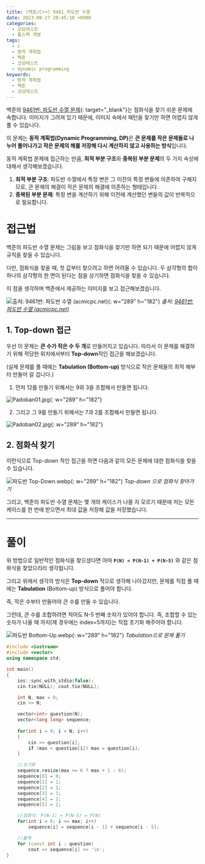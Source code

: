 ```yaml
---
title: (백준/C++) 9461_파도반 수열
date: 2023-08-27 20:45:10 +0900
categories:
  - 코딩테스트
  - 풀스택 개발
tags:
  - c
  - 동적 계획법
  - 백준
  - 코딩테스트
  - dynamic programming
keywords:
  - 동적 계획법
  - 백준
  - 코딩테스트
---
```


백준의 [9461번: 파도반 수열 문제](https://www.acmicpc.net/problem/9461){: target="_blank"}는 점화식을 찾기 쉬운 문제에 속합니다.
이미지가 그려져 있기 때문에, 이미지 속에서 패턴을 찾기만 하면 어렵지 않게 풀 수 있습니다.

이 문제는 <span class="keyword">**동적 계획법(Dynamic Programming, DP)**</span>은 **큰 문제를 작은 문제들로 나누어 풀어나가고 작은 문제의 해를 저장해 다시 계산하지 않고 사용하는 방식**입니다.

동적 계획법 문제에 접근하는 만큼, **최적 부분 구조**와 **중복된 부분 문제**의 두 가지 속성에 대해서 생각해보겠습니다.

1. **최적 부분 구조**: 파도반 수열에서 특정 변은 그 이전의 특정 변들에 의존하여 구해지므로, 큰 문제의 해결이 작은 문제의 해결에 의존하는 형태입니다.
2. **중복된 부분 문제**: 특정 변을 계산하기 위해 이전에 계산했던 변들의 값이 반복적으로 필요합니다.

# 접근법

백준의 파도반 수열 문제는 그림을 보고 점화식을 찾기만 하면 되기 때문에 어렵지 않게 규칙을 찾을 수 있습니다.

다만, 점화식을 찾을 때, 첫 값부터 찾으려고 하면 어려울 수 있습니다. 두 삼각형의 합이 하나의 삼각형의 한 면이 된다는 점을 상기하면 점화식을 찾을 수 있습니다.

이 점을 생각하며 백준에서 제공하는 이미지를 보고 접근해보겠습니다.

![출처: [9461번: 파도반 수열 (acmicpc.net)](https://www.acmicpc.net/problem/9461)](https://img1.daumcdn.net/thumb/R1280x0/?scode=mtistory2&fname=https%3A%2F%2Fblog.kakaocdn.net%2Fdn%2FdONytx%2FbtsrTPwQMW4%2FQVB3gm5d3vl7lZJCxmsXH1%2Fimg.png){: w="289" h="182"}
_출처: [9461번: 파도반 수열 (acmicpc.net)](https://www.acmicpc.net/problem/9461)_

## 1. Top-down 접근

우선 이 문제는 <span class="important">**큰 수가 작은 수 두 개**</span>로 만들어지고 있습니다. 따라서 이 문제를 해결하기 위해 적당한 위치에서부터 **Top-down**적인 접근을 해보겠습니다.

(실제 문제를 풀 때에는 **Tabulation (Bottom-up)** 방식으로 작은 문제들의 최적 해부터 만들어 갈 겁니다.)

1) 먼저 12를 만들기 위해서는 9와 3을 조합해서 만들면 됩니다.

![Padoban01.jpg](https://i.postimg.cc/FF0LmWtR/Padoban01.jpg){: w="289" h="182"}

2) 그리고 그 9를 만들기 위해서는 7과 2를 조합해서 만들면 됩니다.

![Padoban02.jpg](https://i.postimg.cc/WbjJ4Gj7/Padoban02.jpg){: w="289" h="182"}

## 2. 점화식 찾기

이런식으로 Top-down 적인 접근을 하면 다음과 같이 모든 문제에 대한 점화식을 찾을 수 있습니다.

![파도반 Top-Down.webp](https://i.postimg.cc/5t5hfWmg/파도반_Top-Down.webp){: w="289" h="182"}
_Top-down 으로 점화식 찾아가기_

그리고, 백준의 파도반 수열 문제는 몇 개의 케이스가 나올 지 모르기 때문에 저는 모든 케이스를 한 번에 받으면서 최대 값을 저장해 값을 저장했습니다.

---

# 풀이

위 방법으로 일반적인 점화식을 찾으셨다면 아마 **`P(N) = P(N-1) + P(N-5)`** 와 같은 점화식을 찾았으리라 생각됩니다.

그리고 위에서 생각의 방식은 **Top-down** 적으로 생각해 나아갔지만, 문제를 직접 풀 때에는 **Tabulation** (Bottom-up) 방식으로 풀어야 합니다.

즉, 작은 수부터 만들어야 큰 수를 만들 수 있습니다.

그런데, 큰 수를 조합하려면 적어도 N-5 번째 숫자가 있어야 합니다. 즉, 조합할 수 있는 숫자가 나올 때 까지(제 경우에는 index=5까지)는 직접 초기화 해주어야 합니다.

![파도반 Bottom-Up.webp](https://i.postimg.cc/NfSq44M6/파도반_Bottom-Up.webp){: w="289" h="182"}
_Tabulation으로 문제 풀기_

```cpp
#include <iostream>
#include <vector>
using namespace std;

int main()
{
	ios::sync_with_stdio(false);
	cin.tie(NULL); cout.tie(NULL);

	int N, max = 0;
	cin >> N;

	vector<int> question(N);
	vector<long long> sequence;
	
	for(int i = 0; i < N; i++)
	{
		cin >> question[i];
		if (max < question[i]) max = question[i];
	}

	//초기화
	sequence.resize(max >= 6 ? max + 1 : 6);
	sequence[0] = 0;
	sequence[1] = 1;
	sequence[2] = 1;
	sequence[3] = 1;
	sequence[4] = 2;
	sequence[5] = 2;

	//점화식: P(N-1) + P(N-5) = P(N)
	for(int i = 6; i <= max; i++)
		sequence[i] = sequence[i - 1] + sequence[i - 5];

	//출력
	for (const int i : question)
		cout << sequence[i] << '\n';
}
```